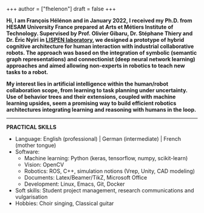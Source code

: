 
+++
author = ["fhelenon"]
draft = false 
+++


**Hi, I am François Hélénon and in January 2022, I received my Ph.D. from HESAM University France prepared at Arts et Métiers Institute of Technology. Supervised by Prof. Olivier Gibaru, Dr. Stéphane Thiery and Dr. Éric Nyiri in [LISPEN laboratory](https://lispen.ensam.eu/), we designed a prototype of hybrid cognitive architecture for human interaction with industrial collaborative robots. The approach was based on the integration of symbolic (semantic graph representations) and connectionist (deep neural network learning) approaches and aimed allowing non-experts in robotics to teach new tasks to a robot.** 

**My interest lies in artificial intelligence within the human/robot collaboration scope, from learning to task planning under uncertainty. Use of behavior trees and their extensions, coupled with machine learning upsides, seem a promising way to build efficient robotics architectures integrating learning and reasoning with humans in the loop.** 

---

**PRACTICAL SKILLS**

- Language: English (professional) | German (intermediate) | French (mother tongue)
- Software: 
  - Machine learning: Python (keras, tensorflow, numpy, scikit-learn)
  - Vision: OpenCV
  - Robotics: ROS, C++, simulation notions (Vrep, Unity, CAD modeling)
  - Documents: Latex/Beamer/TikZ, Microsoft Office
  - Development: Linux, Emacs, Git, Docker
- Soft skills: Student project management, research communications and vulgarisation
- Hobbies: Choir singing, Classical guitar
